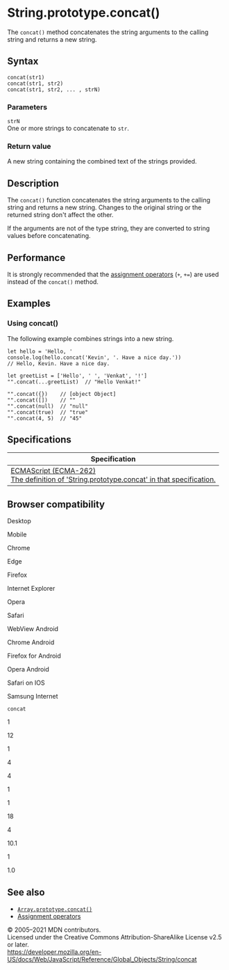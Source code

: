 String.prototype.concat()
=========================

The `concat()` method concatenates the string arguments to the calling string and returns a new string.

Syntax
------

    concat(str1)
    concat(str1, str2)
    concat(str1, str2, ... , strN)

### Parameters

`strN`  
One or more strings to concatenate to `str`.

### Return value

A new string containing the combined text of the strings provided.

Description
-----------

The `concat()` function concatenates the string arguments to the calling string and returns a new string. Changes to the original string or the returned string don't affect the other.

If the arguments are not of the type string, they are converted to string values before concatenating.

Performance
-----------

It is strongly recommended that the [assignment operators](https://developer.mozilla.org/en-US/docs/Web/JavaScript/Reference/Operators#assignment_operators) (`+`, `+=`) are used instead of the `concat()` method.

Examples
--------

### Using concat()

The following example combines strings into a new string.

    let hello = 'Hello, '
    console.log(hello.concat('Kevin', '. Have a nice day.'))
    // Hello, Kevin. Have a nice day.

    let greetList = ['Hello', ' ', 'Venkat', '!']
    "".concat(...greetList)  // "Hello Venkat!"

    "".concat({})    // [object Object]
    "".concat([])    // ""
    "".concat(null)  // "null"
    "".concat(true)  // "true"
    "".concat(4, 5)  // "45"

Specifications
--------------

<table><thead><tr class="header"><th>Specification</th></tr></thead><tbody><tr class="odd"><td><a href="https://tc39.es/ecma262/#sec-string.prototype.concat">ECMAScript (ECMA-262)<br />
<span class="small">The definition of 'String.prototype.concat' in that specification.</span></a></td></tr></tbody></table>

Browser compatibility
---------------------

Desktop

Mobile

Chrome

Edge

Firefox

Internet Explorer

Opera

Safari

WebView Android

Chrome Android

Firefox for Android

Opera Android

Safari on IOS

Samsung Internet

`concat`

1

12

1

4

4

1

1

18

4

10.1

1

1.0

See also
--------

-   [`Array.prototype.concat()`](../array/concat)
-   [Assignment operators](https://developer.mozilla.org/en-US/docs/Web/JavaScript/Reference/Operators#assignment_operators)

© 2005–2021 MDN contributors.  
Licensed under the Creative Commons Attribution-ShareAlike License v2.5 or later.  
<a href="https://developer.mozilla.org/en-US/docs/Web/JavaScript/Reference/Global_Objects/String/concat" class="_attribution-link">https://developer.mozilla.org/en-US/docs/Web/JavaScript/Reference/Global_Objects/String/concat</a>
